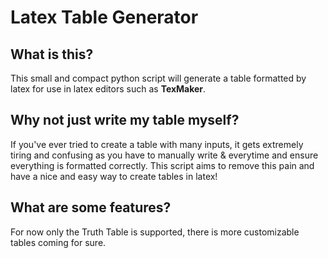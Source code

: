 # Latex Table Generator
## What is this?
This small and compact python script will generate a table formatted by latex for use in latex editors such as __TexMaker__.
## Why not just write my table myself?
If you've ever tried to create a table with many inputs, it gets extremely tiring and confusing as you have to manually write & everytime and ensure everything is formatted correctly. This script aims to remove this pain and have a nice and easy way to create tables in latex!
## What are some features?
For now only the Truth Table is supported, there is more customizable tables coming for sure.

